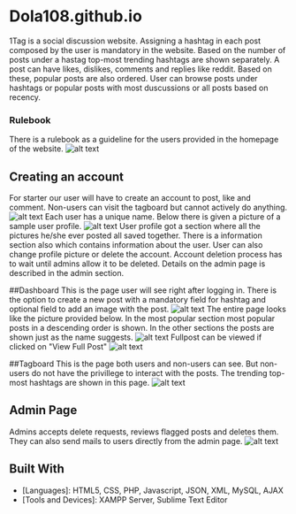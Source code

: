 # Dola108.github.io

1Tag is a social discussion website. Assigning a hashtag in each post composed by the user is mandatory in the website. Based on the number of posts under a hastag top-most trending hashtags are shown separately. A post can have likes, dislikes, comments and replies like reddit. Based on these, popular posts are also ordered. User can browse posts under hashtags or popular posts with most duscussions or all posts based on recency.

### Rulebook

There is a rulebook as a guideline for the users provided in the homepage of the website.
![alt text](https://github.com/Dola108/1Tag.github.io/blob/master/pix/rules.PNG)

## Creating an account

For starter our user will have to create an account to post, like and comment. Non-users can visit the tagboard but cannot actively do anything. 
![alt text](https://github.com/Dola108/1Tag.github.io/blob/master/pix/homepage.png)
Each user has a unique name. Below there is given a picture of a sample user profile.
![alt text](https://github.com/Dola108/1Tag.github.io/blob/master/pix/profile_image.png)
User profile got a section where all the pictures he/she ever posted all saved together. There is a information section also which contains information about the user. User can also change profile picture or delete the account. Account deletion process has to wait until admins allow it to be deleted. Details on the admin page is described in the admin section.

##Dashboard
This is the page user will see right after logging in. There is the option to create a new post with a mandatory field for hashtag and optional field to add an image with the post. 
![alt text](https://github.com/Dola108/1Tag.github.io/blob/master/pix/postbox.PNG)
The entire page looks like the picture provided below. In the most popular section most popular posts in a descending order is shown. In the other sections the posts are shown just as the name suggests.
![alt text](https://github.com/Dola108/1Tag.github.io/blob/master/pix/Dashboard_full_image.png)
Fullpost can be viewed if clicked on "View Full Post"
![alt text](https://github.com/Dola108/1Tag.github.io/blob/master/pix/Fullpost_image.png)

##Tagboard
This is the page both users and non-users can see. But non-users do not have the privillege to interact with the posts. The trending top-most hashtags are shown in this page.
![alt text](https://github.com/Dola108/1Tag.github.io/blob/master/pix/tagboard_full_image.png)

## Admin Page
Admins accepts delete requests, reviews flagged posts and deletes them. They can also send mails to users directly from the admin page.
![alt text](https://github.com/Dola108/1Tag.github.io/blob/master/pix/admin_page.PNG)

## Built With

* [Languages]: HTML5, CSS, PHP, Javascript, JSON, XML, MySQL, AJAX
* [Tools and Devices]: XAMPP Server, Sublime Text Editor
